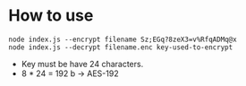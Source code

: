 # How to use

```
node index.js --encrypt filename Sz;EGq?8zeX3=v%RfqADMq@x
node index.js --decrypt filename.enc key-used-to-encrypt
```

- Key must be have 24 characters.
- 8 \* 24 = 192 b -> AES-192
